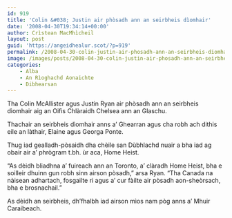 ```yaml
---
id: 919
title: 'Colin &#038; Justin air phòsadh ann an seirbheis dìomhair'
date: '2008-04-30T19:34:14+00:00'
author: Crìstean MacMhìcheil
layout: post
guid: 'https://angeidhealur.scot/?p=919'
permalink: /2008-04-30-colin-justin-air-phosadh-ann-an-seirbheis-diomhair/
image: /images/posts/2008-04-30-colin-justin-air-phosadh-ann-an-seirbheis-diomhair.webp
categories:
    - Alba
    - An Rìoghachd Aonaichte
    - Dibhearsan
---
```


Tha Colin McAllister agus Justin Ryan air phòsadh ann an seirbheis dìomhair aig an Oifis Chlàraidh Chelsea ann an Glaschu.

Thachair an seirbheis dìomhair anns a’ Ghearran agus cha robh ach dithis eile an làthair, Elaine agus Georga Ponte.

Thug iad gealladh-pòsaidh dha chèile san Dùbhlachd nuair a bha iad ag obair air a’ phrògram t.bh. ùr aca, Home Heist.

“As dèidh bliadhna a’ fuireach ann an Toronto, a’ clàradh Home Heist, bha e soilleir dhuinn gun robh sinn airson pòsadh,” arsa Ryan. “Tha Canada na nàisean adhartach, fosgailte ri agus a’ cur fàilte air pòsadh aon-sheòrsach, bha e brosnachail.”

As dèidh an seirbheis, dh’fhalbh iad airson mìos nam pòg anns a’ Mhuir Caraibeach.
